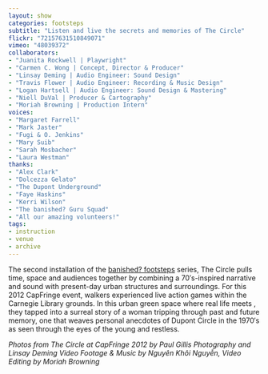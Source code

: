 ```yaml
---
layout: show
categories: footsteps
subtitle: "Listen and live the secrets and memories of The Circle"
flickr: "72157631510849071"
vimeo: "48039372"
collaborators:
- "Juanita Rockwell | Playwright"
- "Carmen C. Wong | Concept, Director & Producer"
- "Linsay Deming | Audio Engineer: Sound Design"
- "Travis Flower | Audio Engineer: Recording & Music Design"
- "Logan Hartsell | Audio Engineer: Sound Design & Mastering"
- "Niell DuVal | Producer & Cartography"
- "Moriah Browning | Production Intern"
voices:
- "Margaret Farrell"
- "Mark Jaster"
- "Fugi & O. Jenkins"
- "Mary Suib"
- "Sarah Mosbacher"
- "Laura Westman"
thanks:
- "Alex Clark"
- "Dolcezza Gelato"
- "The Dupont Underground"
- "Faye Haskins"
- "Kerri Wilson"
- "The banished? Guru Squad"
- "All our amazing volunteers!"
tags:
- instruction
- venue
- archive
---
```

The second installation of the [banished? footsteps](/footsteps) series, The Circle pulls time, space and audiences together by combining a 70′s-inspired narrative and sound with present-day urban structures and surroundings. For this 2012 CapFringe event, walkers experienced live action games within the Carnegie Library grounds. In this urban green space where real life meets , they tapped into a surreal story of a woman tripping through past and future memory, one that weaves personal anecdotes of Dupont Circle in the 1970′s as seen through the eyes of the young and restless.

_Photos from The Circle at CapFringe 2012 by Paul Gillis Photography and Linsay Deming_
_Video Footage & Music by Nguyên Khôi Nguyễn, Video Editing by Moriah Browning_